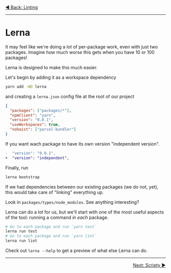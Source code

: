<p align='left'>
 <a href="./04-linting.md">◀ Back: Linting</a>
</p>

---

# Lerna

It may feel like we're doing a _lot_ of per-package work, even with just two packages. Imagine how much worse this gets when you have 10 or 100 packages!

Lerna is designed to make this much easier.

Let's begin by adding it as a workspace dependency

```sh
yarn add -WD lerna
```

and creating a `lerna.json` config file at the root of our project

```json
{
  "packages": ["packages/*"],
  "npmClient": "yarn",
  "version": "0.0.1",
  "useWorkspaces": true,
  "nohoist": ["parcel-bundler"]
}
```

If you want wach package to have its own version "independent version".


```diff
-  "version": "0.0.1",
+  "version": "independent",
```

Finally, run

```sh
lerna bootstrap
```

If we had dependencies between our existing packages (we do not, yet), this would take care of "linking" everything up.

Look in `packages/types/node_modules`. See anything interesting?

Lerna can do a lot for us, but we'll start with one of the most useful aspects of the tool: running a command _in each_ package.

```sh
# Go to each package and run `yarn test`
lerna run test
# Go to each package and run `yarn lint`
lerna run lint
```

Check out `lerna --help` to get a preview of what else Lerna can do.

---

<p align='right'>
 <a href="./06-scripty.md">Next: Scripty ▶</a>
</p>

